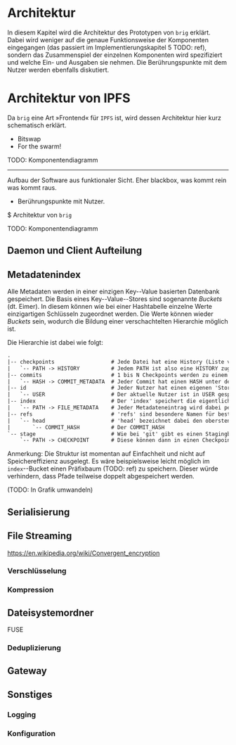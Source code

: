 # Architektur

In diesem Kapitel wird die Architektur des Prototypen von ``brig`` erklärt.
Dabei wird weniger auf die genaue Funktionsweise der Komponenten eingegangen
(das passiert im Implementierungskapitel 5 TODO: ref), sondern das
Zusammenspiel der einzelnen Komponenten wird spezifiziert und welche Ein- und
Ausgaben sie nehmen. Die Berührungspunkte mit dem Nutzer werden ebenfalls
diskutiert.

# Architektur von IPFS

Da ``brig`` eine Art »Frontend« für ``IPFS`` ist, wird dessen Architektur
hier kurz schematisch erklärt.

- Bitswap
- For the swarm!

TODO: Komponentendiagramm

-----

Aufbau der Software aus funktionaler Sicht.
Eher blackbox, was kommt rein was kommt raus.

- Berührungspunkte mit Nutzer.

$ Architektur von ``brig``

TODO: Komponentendiagramm

## Daemon und Client Aufteilung

## Metadatenindex

Alle Metadaten werden in einer einzigen Key--Value basierten Datenbank gespeichert.
Die Basis eines Key--Value--Stores sind sogenannte *Buckets* (dt. Eimer).
In diesem können wie bei einer Hashtabelle einzelne Werte einzigartigen
Schlüsseln zugeordnet werden. Die Werte können wieder *Buckets* sein,
wodurch die Bildung einer verschachtelten Hierarchie möglich ist.

Die Hierarchie ist dabei wie folgt:


```html
.
|-- checkpoints                  # Jede Datei hat eine History (Liste von Checkpoints)
|   `-- PATH -> HISTORY          # Jedem PATH ist also eine HISTORY zugeordnet.
|-- commits                      # 1 bis N Checkpoints werden zu einem Commit gepackt.
|   `-- HASH -> COMMIT_METADATA  # Jeder Commit hat einen HASH unter dem Metadaten sind.
|-- id                           # Jeder Nutzer hat einen eigenen 'Store'.
|   `-- USER                     # Der aktuelle Nutzer ist in USER gespeichert.
|-- index                        # Der 'index' speichert die eigentlichen Datei-Metadaten.
|   `-- PATH -> FILE_METADATA    # Jeder Metadateneintrag wird dabei per Pfad referenziert.
|-- refs                         # 'refs' sind besondere Namen für bestimmte COMMITS.
|   `-- head                     # 'head' bezeichnet dabei den obersten/aktuellsten Commit.
|       `-- COMMIT_HASH          # Der COMMIT_HASH
`-- stage                        # Wie bei 'git' gibt es einen Stagingbereich mit Checkpoints.
    `-- PATH -> CHECKPOINT       # Diese können dann in einen Checkpoint zusammengefasst werden.
```

Anmerkung: Die Struktur ist momentan auf Einfachheit und nicht auf Speichereffizienz ausgelegt.
Es wäre beispielsweise leicht möglich im ``index``--Bucket einen Präfixbaum (TODO: ref) zu speichern.
Dieser würde verhindern, dass Pfade teilweise doppelt abgespeichert werden.

(TODO: In Grafik umwandeln)

## Serialisierung

## File Streaming


https://en.wikipedia.org/wiki/Convergent_encryption

### Verschlüsselung

### Kompression

## Dateisystemordner

FUSE

### Deduplizierung

## Gateway

## Sonstiges

### Logging

### Konfiguration
